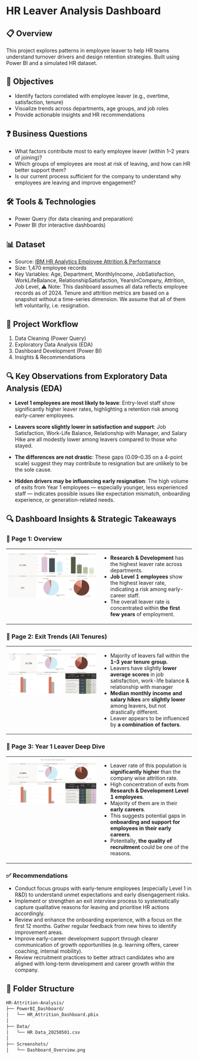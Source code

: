 # HR Leaver Analysis Dashboard

## 📋 Overview
This project explores patterns in employee leaver to help HR teams understand turnover drivers and design retention strategies. Built using Power BI and a simulated HR dataset.

## 🎯 Objectives
- Identify factors correlated with employee leaver (e.g., overtime, satisfaction, tenure)
- Visualize trends across departments, age groups, and job roles
- Provide actionable insights and HR recommendations

## ❓ Business Questions
- What factors contribute most to early employee leaver (within 1–2 years of joining)?
- Which groups of employees are most at risk of leaving, and how can HR better support them?
- Is our current process sufficient for the company to understand why employees are leaving and improve engagement?

## 🛠️ Tools & Technologies
- Power Query (for data cleaning and preparation)
- Power BI (for interactive dashboards)

## 📊 Dataset
- Source: [IBM HR Analytics Employee Attrition & Performance](https://www.kaggle.com/datasets/pavansubhasht/ibm-hr-analytics-attrition-dataset)
- Size: 1,470 employee records
- Key Variables: Age, Department, MonthlyIncome, JobSatisfaction, WorkLifeBalance, RelationshipSatisfaction, YearsInCompany, Attrition, Job Level, 
⚠ Note: This dashboard assumes all data reflects employee records as of 2024. Tenure and attrition metrics are based on a snapshot without a time-series dimension. We assume that all of them left voluntarily, i.e. resignation.

## 🚀 Project Workflow
1. Data Cleaning (Power Query)
2. Exploratory Data Analysis (EDA)
3. Dashboard Development (Power BI)
4. Insights & Recommendations

## 🔍 Key Observations from Exploratory Data Analysis (EDA)

- **Level 1 employees are most likely to leave**: Entry-level staff show significantly higher leaver rates, highlighting a retention risk among early-career employees.

- **Leavers score slightly lower in satisfaction and support**: Job Satisfaction, Work-Life Balance, Relationship with Manager, and Salary Hike are all modestly lower among leavers compared to those who stayed.

- **The differences are not drastic**: These gaps (0.09–0.35 on a 4-point scale) suggest they may contribute to resignation but are unlikely to be the sole cause.

- **Hidden drivers may be influencing early resignation**: The high volume of exits from Year 1 employees — especially younger, less experienced staff — indicates possible issues like expectation mismatch, onboarding experience, or generation-related needs.

## 🔍 Dashboard Insights & Strategic Takeaways

### 📌 Page 1: Overview
<table>
  <tr>
    <td style="width: 50%; vertical-align: top;">
      <img src="./Screenshots/DashboardOverview.png" width="100%">
    </td>
    <td style="width: 50%; vertical-align: top;">
      <ul>
        <li><strong>Research & Development</strong> has the highest leaver rate across departments.</li>
        <li><strong>Job Level 1 employees</strong> show the highest leaver rate, indicating a risk among early-career staff.</li>
        <li>The overall leaver rate is concentrated within <strong>the first few years</strong> of employment.</li>
      </ul>
    </td>
  </tr>
</table>

### 📌 Page 2: Exit Trends (All Tenures)
<table>
  <tr>
    <td style="width: 50%; vertical-align: top;">
      <img src="./Screenshots/DashboardByTenure.png" width="100%">
    </td>
    <td style="width: 50%; vertical-align: top;">
      <ul>
        <li>Majority of leavers fall within the <strong>1–3 year tenure group.</strong></li>
        <li>Leavers have slightly <strong>lower average scores</strong> in job satisfaction, work-life balance & relationship with manager</li>
        <li><strong>Median monthly income and salary hikes</strong> are <strong>slightly lower</strong> among leavers, but not drastically different.</li>
        <li>Leaver appears to be influenced by <strong>a combination of factors</strong>.</li>
      </ul>
    </td>
  </tr>
</table>

### 📌 Page 3: Year 1 Leaver Deep Dive

<table>
  <tr>
    <td style="width: 50%; vertical-align: top;">
      <img src="./Screenshots/Dashboard1Year.jpg" width="100%">
    </td>
    <td style="width: 50%; vertical-align: top;">
      <ul>
        <li>Leaver rate of this population is <strong>significantly higher</strong> than the company wise attrition rate.</li>
        <li>High concentration of exits from <strong>Research & Development Level 1 employees</strong>.</li>
        <li>Majority of them are in their <strong>early careers</strong>.</li>
        <li>This suggests potential gaps in <strong>onboarding and support for employees in their early careers</strong>.</li>
        <li>Potentially, <strong>the quality of recruitment</strong> could be one of the reasons.</li>
      </ul>
    </td>
  </tr>
</table>

### ✅ Recommendations
- Conduct focus groups with early-tenure employees (especially Level 1 in R&D) to understand unmet expectations and early disengagement risks.
- Implement or strengthen an exit interview process to systematically capture qualitative reasons for leaving and prioritise HR actions accordingly.
- Review and enhance the onboarding experience, with a focus on the first 12 months. Gather regular feedback from new hires to identify improvement areas.
- Improve early-career development support through clearer communication of growth opportunities (e.g. learning offers, career coaching, internal mobility).
- Review recruitment practices to better attract candidates who are aligned with long-term development and career growth within the company.
  
## 📁 Folder Structure
```
HR-Attrition-Analysis/
├── PowerBI_Dashboard/
│   └── HR_Attrition_Dashboard.pbix
│
├── Data/
│   └── HR Data_20250501.csv
│
├── Screenshots/
│   └── Dashboard_Overview.png
```
